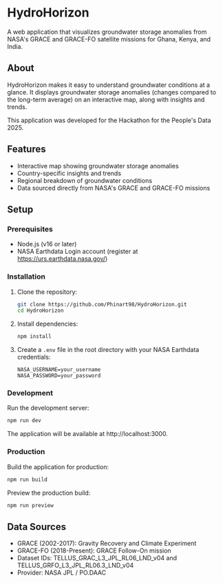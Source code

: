 # HydroHorizon

A web application that visualizes groundwater storage anomalies from NASA's GRACE and GRACE-FO satellite missions for Ghana, Kenya, and India.

## About

HydroHorizon makes it easy to understand groundwater conditions at a glance. It displays groundwater storage anomalies (changes compared to the long-term average) on an interactive map, along with insights and trends.

This application was developed for the Hackathon for the People's Data 2025.

## Features

- Interactive map showing groundwater storage anomalies
- Country-specific insights and trends
- Regional breakdown of groundwater conditions
- Data sourced directly from NASA's GRACE and GRACE-FO missions

## Setup

### Prerequisites

- Node.js (v16 or later)
- NASA Earthdata Login account (register at https://urs.earthdata.nasa.gov/)

### Installation

1. Clone the repository:
   ```bash
   git clone https://github.com/Phinart98/HydroHorizon.git
   cd HydroHorizon
   ```

2. Install dependencies:
   ```bash
   npm install
   ```

3. Create a `.env` file in the root directory with your NASA Earthdata credentials:
   ```
   NASA_USERNAME=your_username
   NASA_PASSWORD=your_password
   ```

### Development

Run the development server:

```bash
npm run dev
```

The application will be available at http://localhost:3000.

### Production

Build the application for production:

```bash
npm run build
```

Preview the production build:

```bash
npm run preview
```

## Data Sources

- GRACE (2002-2017): Gravity Recovery and Climate Experiment
- GRACE-FO (2018-Present): GRACE Follow-On mission
- Dataset IDs: TELLUS_GRAC_L3_JPL_RL06_LND_v04 and TELLUS_GRFO_L3_JPL_RL06.3_LND_v04
- Provider: NASA JPL / PO.DAAC
